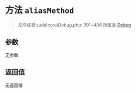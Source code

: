 # 方法 `aliasMethod`

> *文件信息* suda\core\Debug.php: 391~406
> 所属类 [Debug](../Debug.md)




## 参数


无参数


## 返回值

无返回值
